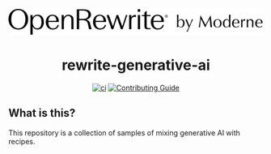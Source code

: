 <p align="center">
  <a href="https://docs.openrewrite.org">
    <picture>
      <source media="(prefers-color-scheme: dark)" srcset="https://github.com/openrewrite/rewrite/raw/main/doc/logo-oss-dark.svg">
      <source media="(prefers-color-scheme: light)" srcset="https://github.com/openrewrite/rewrite/raw/main/doc/logo-oss-light.svg">
      <img alt="OpenRewrite Logo" src="https://github.com/openrewrite/rewrite/raw/main/doc/logo-oss-light.svg" width='600px'>
    </picture>
  </a>
</p>

<div align="center">
  <h1>rewrite-generative-ai</h1>
</div>

<div align="center">

<!-- Keep the gap above this line, otherwise they won't render correctly! -->
[![ci](https://github.com/openrewrite/rewrite-generative-ai/actions/workflows/ci.yml/badge.svg)](https://github.com/openrewrite/rewrite-generative-ai/actions/workflows/ci.yml)
[![Contributing Guide](https://img.shields.io/badge/Contributing-Guide-informational)](https://github.com/openrewrite/.github/blob/main/CONTRIBUTING.md)
</div>

## What is this?

This repository is a collection of samples of mixing generative AI with recipes.
